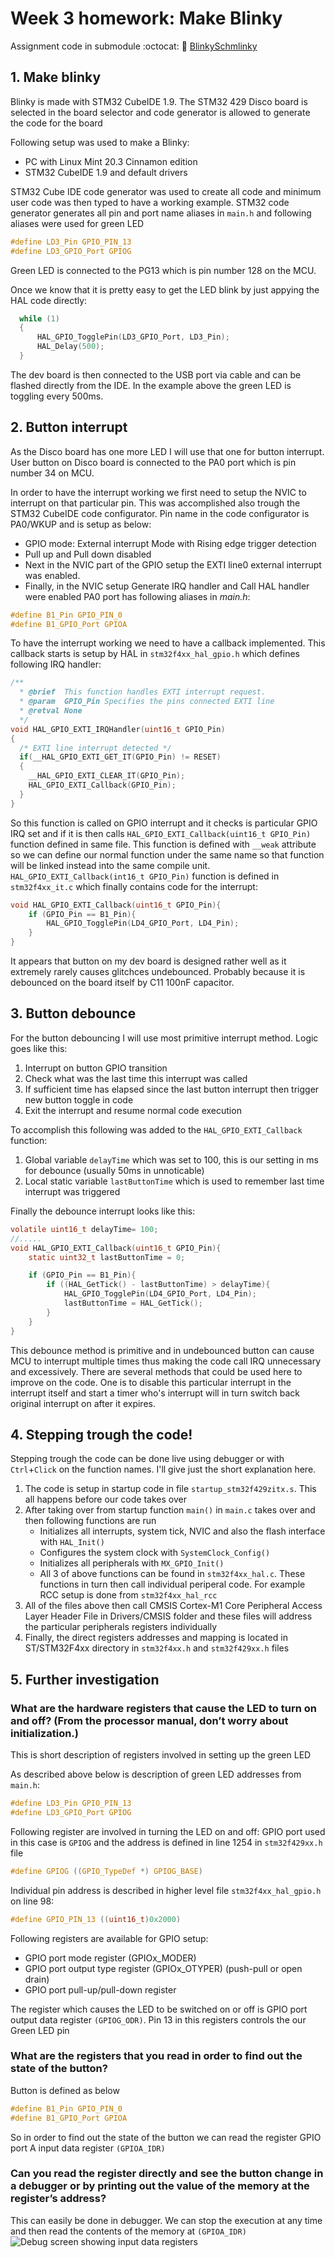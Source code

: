 # Week 3 homework: Make Blinky
Assignment code in submodule :octocat: :open_file_folder: [BlinkySchmlinky](https://github.com/tdarlic/BlinkySchmlinky/tree/10c50b6591dbdb91c094b17ef7c8818aa3ca1225)

## 1. Make blinky

Blinky is made with STM32 CubeIDE 1.9. The STM32 429 Disco board is selected in the board selector and code generator is allowed to generate the code for the board

Following setup was used to make a Blinky:
* PC with Linux Mint 20.3 Cinnamon edition
* STM32 CubeIDE 1.9 and default drivers

STM32 Cube IDE code generator was used to create all code and minimum user code was then typed to have a working example.
STM32 code generator generates all pin and port name aliases in `main.h` and following aliases were used for green LED
```c
#define LD3_Pin GPIO_PIN_13
#define LD3_GPIO_Port GPIOG
```

Green LED is connected to the PG13 which is pin number 128 on the MCU. 

Once we know that it is pretty easy to get the LED blink by just appying the HAL code directly:
```c
  while (1)
  {
	  HAL_GPIO_TogglePin(LD3_GPIO_Port, LD3_Pin);
	  HAL_Delay(500);
  }
```

The dev board is then connected to the USB port via cable and can be flashed directly from the IDE.
In the example above the green LED is toggling every 500ms.

## 2. Button interrupt 
As the Disco board has one more LED I will use that one for button interrupt.
User button on Disco board is connected to the PA0 port which is pin number 34 on MCU. 

In order to have the interrupt working we first need to setup the NVIC to interrupt on that particular pin. 
This was accomplished also trough the STM32 CubeIDE code configurator. 
Pin name in the code configurator is PA0/WKUP and is setup as below:
* GPIO mode: External interrupt Mode with Rising edge trigger detection
* Pull up and Pull down disabled
* Next in the NVIC part of the GPIO setup the EXTI line0 external interrupt was enabled.
* Finally, in the NVIC setup Generate IRQ handler and Call HAL handler were enabled
PA0 port has following aliases in _main.h_:
```c
#define B1_Pin GPIO_PIN_0
#define B1_GPIO_Port GPIOA
```
To have the interrupt working we need to have a callback implemented. This callback starts is setup by HAL in `stm32f4xx_hal_gpio.h` which defines following IRQ handler:
```c
/**
  * @brief  This function handles EXTI interrupt request.
  * @param  GPIO_Pin Specifies the pins connected EXTI line
  * @retval None
  */
void HAL_GPIO_EXTI_IRQHandler(uint16_t GPIO_Pin)
{
  /* EXTI line interrupt detected */
  if(__HAL_GPIO_EXTI_GET_IT(GPIO_Pin) != RESET)
  {
    __HAL_GPIO_EXTI_CLEAR_IT(GPIO_Pin);
    HAL_GPIO_EXTI_Callback(GPIO_Pin);
  }
}
```
So this function is called on GPIO interrupt and it checks is particular GPIO IRQ set and if it is then calls `HAL_GPIO_EXTI_Callback(uint16_t GPIO_Pin)` function defined in same file.
This function is defined with `__weak` attribute so we can define our normal function under the same name so that function will be linked instead into the same compile unit.
`HAL_GPIO_EXTI_Callback(int16_t GPIO_Pin)` function is defined in `stm32f4xx_it.c` which finally contains code for the interrupt:
```c
void HAL_GPIO_EXTI_Callback(uint16_t GPIO_Pin){
	if (GPIO_Pin == B1_Pin){
        HAL_GPIO_TogglePin(LD4_GPIO_Port, LD4_Pin);
	}
}
```
It appears that button on my dev board is designed rather well as it extremely rarely causes glitchces undebounced. Probably because it is debounced on the board itself by C11 100nF capacitor. 

## 3. Button debounce
For the button debouncing I will use most primitive interrupt method. Logic goes like this:
1. Interrupt on button GPIO transition
2. Check what was the last time this interrupt was called
3. If sufficient time has elapsed since the last button interrupt then trigger new button toggle in code
4. Exit the interrupt and resume normal code execution

To accomplish this following was added to the `HAL_GPIO_EXTI_Callback` function:
1. Global variable `delayTime` which was set to 100, this is our setting in ms for debounce (usually 50ms in unnoticable)
2. Local static variable `lastButtonTime` which is used to remember last time interrupt was triggered

Finally the debounce interrupt looks like this:
```c
volatile uint16_t delayTime= 100;
//.....
void HAL_GPIO_EXTI_Callback(uint16_t GPIO_Pin){
	static uint32_t lastButtonTime = 0;

	if (GPIO_Pin == B1_Pin){
		if ((HAL_GetTick() - lastButtonTime) > delayTime){
			HAL_GPIO_TogglePin(LD4_GPIO_Port, LD4_Pin);
			lastButtonTime = HAL_GetTick();
		}
	}
}
```

This debounce method is primitive and in undebounced button can cause MCU to interrupt multiple times thus making the code call IRQ unnecessary and excessively. 
There are several methods that could be used here to improve on the code. One is to disable this particular interrupt in the interrupt itself and start a timer who's interrupt will in turn switch back original interrupt on after it expires. 

## 4. Stepping trough the code!
Stepping trough the code can be done live using debugger or with `Ctrl`+`Click` on the function names. I'll give just the short explanation here. 
1. The code is setup in startup code in file `startup_stm32f429zitx.s`. This all happens before our code takes over
2. After taking over from startup function `main()` in `main.c` takes over and then following functions are run
    - Initializes all interrupts, system tick, NVIC and also the flash interface with `HAL_Init()` 
    - Configures the system clock with `SystemClock_Config()`
    - Initializes all peripherals with `MX_GPIO_Init()`
    - All 3 of above functions can be found in `stm32f4xx_hal.c`. These functions in turn then call individual periperal code. For example RCC setup is done from `stm32f4xx_hal_rcc`
3. All of the files above then call CMSIS Cortex-M1 Core Peripheral Access Layer Header File in Drivers/CMSIS folder and these files will address the particular peripherals registers individually
4. Finally, the direct registers addresses and mapping is located in ST/STM32F4xx directory in `stm32f4xx.h`  and `stm32f429xx.h` files

## 5. Further investigation
### What are the hardware registers that cause the LED to turn on and off? (From the processor manual, don’t worry about initialization.)

This is short description of registers involved in setting up the green LED

As described above below is description of green LED addresses from `main.h`:
```c
#define LD3_Pin GPIO_PIN_13
#define LD3_GPIO_Port GPIOG
```
Following register are involved in turning the LED on and off:
GPIO port used in this case is `GPIOG` and the address is defined in line 1254 in `stm32f429xx.h` file
```c
#define GPIOG ((GPIO_TypeDef *) GPIOG_BASE)
```

Individual pin address is described in higher level file `stm32f4xx_hal_gpio.h` on line 98:
```c
#define GPIO_PIN_13 ((uint16_t)0x2000)
```
Following registers are available for GPIO setup:
* GPIO port mode register (GPIOx_MODER)
* GPIO port output type register (GPIOx_OTYPER) (push-pull or open drain)
* GPIO port pull-up/pull-down register

The register which causes the LED to be switched on or off is GPIO port output data register `(GPIOG_ODR)`.
Pin 13 in this registers controls the our Green LED pin

### What are the registers that you read in order to find out the state of the button?
Button is defined as below
```c
#define B1_Pin GPIO_PIN_0
#define B1_GPIO_Port GPIOA
```
So in order to find out the state of the button we can read the register GPIO port A input data register `(GPIOA_IDR)`

### Can you read the register directly and see the button change in a debugger or by printing out the value of the memory at the register’s address?
This can easily be done in debugger. We can stop the execution at any time and then read the contents of the memory at `(GPIOA_IDR)`
![Debug screen showing input data registers](/Week3/images/debug_screen.png)
